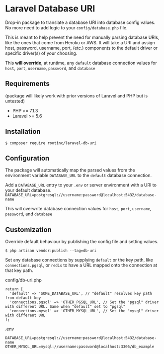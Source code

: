 # Laravel Database URI
Drop-in package to translate a database URI into database config values. No more need to add logic to your
`config/database.php` file.

This is meant to help prevent the need for manually parsing database URIs, like the ones that come from Heroku or AWS.
It will take a URI and assign host, password, username, port, (etc.) components to the default driver or
specific driver(s) of your choosing.

This __will override__, at runtime, any `default` database connection values for `host`, `port`, `username`, `password`, and `database`

## Requirements
(package will likely work with prior versions of Laravel and PHP but is untested)
- PHP >= 7.1.3
- Laravel >= 5.6

## Installation
`$ composer require rootinc/laravel-db-uri`

## Configuration
The package will automatically map the parsed values from the environment variable `DATABASE_URL` to the `default` database connection.

Add a `DATABASE_URL` entry to your `.env` or server environment with a URI to your default database.
`DATABASE_URL=postgresql://username:password@localhost:5432/database-name`

This will overwrite database connection values for `host`, `port`, `username`, `password`, and `database`


## Customization
Override default behaviour by publishing the config file and setting values.

`$ php artisan vendor:publish --tag=db-uri`

Set any database connections by supplying `default` or the key path, like `connections.pgsql`, or `redis`
to have a URL mapped onto the connection at that key path.

config/db-uri.php
```
return [
  'default' => 'SOME_DATABASE_URL', // "default" resolves key path from default key
  'connections.pgsql' => 'OTHER_PGSQL_URL', // Set the "pgsql" driver with different URL. Same when "default" set to "pgsql"
  'connections.mysql' => 'OTHER_MYSQL_URL', // Set the "mysql" driver with different URL
];
```
.env
```
DATABASE_URL=postgresql://username:password@localhost:5432/database-name
OTHER_MYSQL_URL=mysql://username:password@localhost:3306/db_example
```


